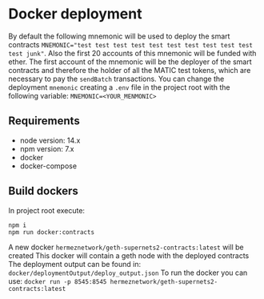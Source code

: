 # Docker deployment

By default the following mnemonic will be used to deploy the smart contracts `MNEMONIC="test test test test test test test test test test test junk"`.
Also the first 20 accounts of this mnemonic will be funded with ether.
The first account of the mnemonic will be the deployer of the smart contracts and therefore the holder of all the MATIC test tokens, which are necessary to pay the `sendBatch` transactions.
You can change the deployment `mnemonic` creating a `.env` file in the project root with the following variable:
`MNEMONIC=<YOUR_MENMONIC>`

## Requirements

- node version: 14.x
- npm version: 7.x
- docker
- docker-compose

## Build dockers

In project root execute:

```
npm i
npm run docker:contracts
```

A new docker `hermeznetwork/geth-supernets2-contracts:latest` will be created
This docker will contain a geth node with the deployed contracts
The deployment output can be found in: `docker/deploymentOutput/deploy_output.json`
To run the docker you can use: `docker run -p 8545:8545 hermeznetwork/geth-supernets2-contracts:latest`
